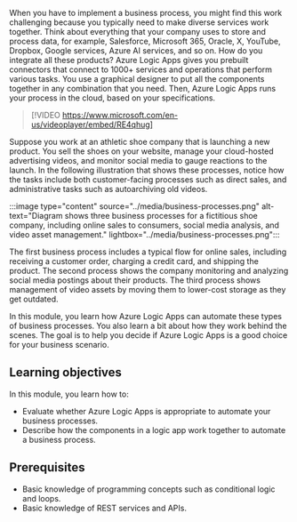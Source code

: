 When you have to implement a business process, you might find this work challenging because you typically need to make diverse services work together. Think about everything that your company uses to store and process data, for example, Salesforce, Microsoft 365, Oracle, X, YouTube, Dropbox, Google services, Azure AI services, and so on. How do you integrate all these products? Azure Logic Apps gives you prebuilt connectors that connect to 1000+ services and operations that perform various tasks. You use a graphical designer to put all the components together in any combination that you need. Then, Azure Logic Apps runs your process in the cloud, based on your specifications.

> [!VIDEO https://www.microsoft.com/en-us/videoplayer/embed/RE4qhug]

Suppose you work at an athletic shoe company that is launching a new product. You sell the shoes on your website, manage your cloud-hosted advertising videos, and monitor social media to gauge reactions to the launch. In the following illustration that shows these processes, notice how the tasks include both customer-facing processes such as direct sales, and administrative tasks such as autoarchiving old videos.

:::image type="content" source="../media/business-processes.png" alt-text="Diagram shows three business processes for a fictitious shoe company, including online sales to consumers, social media analysis, and video asset management." lightbox="../media/business-processes.png":::

The first business process includes a typical flow for online sales, including receiving a customer order, charging a credit card, and shipping the product. The second process shows the company monitoring and analyzing social media postings about their products. The third process shows management of video assets by moving them to lower-cost storage as they get outdated.

In this module, you learn how Azure Logic Apps can automate these types of business processes. You also learn a bit about how they work behind the scenes. The goal is to help you decide if Azure Logic Apps is a good choice for your business scenario.

## Learning objectives

In this module, you learn how to:

- Evaluate whether Azure Logic Apps is appropriate to automate your business processes.
- Describe how the components in a logic app work together to automate a business process.

## Prerequisites

- Basic knowledge of programming concepts such as conditional logic and loops.
- Basic knowledge of REST services and APIs.
